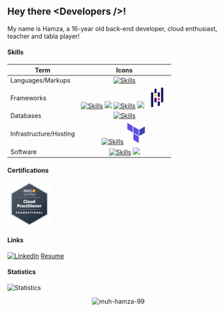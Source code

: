 ## Hey there &#60;Developers /&#62;! 

My name is Hamza, a 16-year old back-end developer, cloud enthusiast, teacher and tabla player! 

#### Skills

|  Term  |      Icons      |
|----------|:-------------:|
| Languages/Markups |  [![Skills](https://skillicons.dev/icons?i=javascript,python,html,css,markdown&theme=dark)](https://skillicons.dev) |
| Frameworks | [![Skills](https://skillicons.dev/icons?i=nodejs,react,expressjs&theme=dark)](https://skillicons.dev) <img width="50px" src="https://raw.githubusercontent.com/rahulbanerjee26/githubProfileReadmeGenerator/main/icons/puppeteer.svg" /> [![Skills](https://skillicons.dev/icons?i=fastapi&theme=dark)](https://skillicons.dev) <img width="50px" src="https://raw.githubusercontent.com/rahulbanerjee26/githubProfileReadmeGenerator/main/icons/scikit.svg" /> <img width="50px" src="https://raw.githubusercontent.com/devicons/devicon/master/icons/pandas/pandas-original.svg" />|
| Databases | [![Skills](https://skillicons.dev/icons?i=mongodb,postgres,prisma&theme=dark)](https://skillicons.dev) |
| Infrastructure/Hosting | [![Skills](https://skillicons.dev/icons?i=docker,aws,netlify&theme=dark)](https://skillicons.dev) <img width="50px" src="https://raw.githubusercontent.com/devicons/devicon/master/icons/terraform/terraform-original.svg" />|
| Software | [![Skills](https://skillicons.dev/icons?i=git,github,figma,vscode&theme=dark)](https://skillicons.dev) <img width="50px" src="https://raw.githubusercontent.com/rahulbanerjee26/githubProfileReadmeGenerator/main/icons/postman.svg" /> |
  
#### Certifications
<img src="./certifications/aws-ccp.png" width=100>

#### Links
[![LinkedIn](https://skillicons.dev/icons?i=linkedin)](https://www.linkedin.com/in/muhammad-hamza-18bb1a21b/)
[Resume](https://drive.google.com/file/d/19rgFl56fUx--0nFzzTYp7BTJbBgVoxdG/view)

#### Statistics
![Statistics](https://github-readme-stats.vercel.app/api?username=Muh-Hamza-99&show_icons=true&theme=tokyonight)

<p align="center"> <img src="https://komarev.com/ghpvc/?username=muh-hamza-99&label=Profile%20views&color=0e75b6&style=flat" alt="muh-hamza-99" /> </p>
